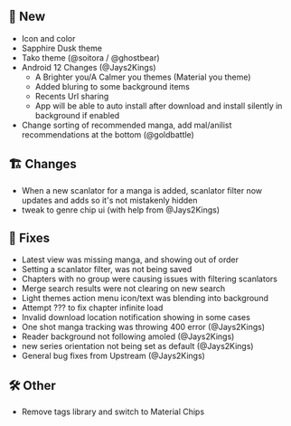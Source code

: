 ## 🥳 New
- Icon and color
- Sapphire Dusk theme
- Tako theme (@soitora / @ghostbear)
- Android 12 Changes (@Jays2Kings)
  - A Brighter you/A Calmer you themes (Material you theme)
  - Added bluring to some background items
  - Recents Url sharing
  - App will be able to auto install after download  and install silently in background if enabled
- Change sorting of recommended manga, add mal/anilist recommendations at the bottom (@goldbattle)
## 🏗️ Changes
- When a new scanlator for a manga is added, scanlator filter now updates and adds so it's not mistakenly hidden
- tweak to genre chip ui (with help from @Jays2Kings)
## 🐜 Fixes
- Latest view was missing manga, and showing out of order
- Setting a scanlator filter, was not being saved
- Chapters with no group were causing issues with filtering scanlators
- Merge search results were not clearing on new search
- Light themes action menu icon/text was blending into background
- Attempt ??? to fix chapter infinite load
- Invalid download location notification showing in some cases
- One shot manga tracking was throwing 400 error (@Jays2Kings)
- Reader background not following amoled (@Jays2Kings)
- new series orientation not being set as default (@Jays2Kings)
- General bug fixes from Upstream (@Jays2Kings)
## 🛠️ Other
- Remove tags library and switch to Material Chips